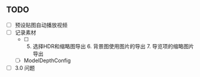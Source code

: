 ## TODO

- [ ] 预设贴图自动播放视频
- [ ] 记录素材
	- [ ] 5. 选择HDR和缩略图导出 6. 背景图使用图片的导出 7. 导览项的缩略图片导出
	- [ ] ModelDepthConfig
- [ ] 3.0 问题